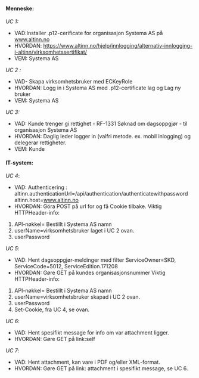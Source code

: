 #### Menneske:

*UC 1:*
- VAD:Installer .p12-cerificate for organisasjon Systema AS på www.altinn.no
- HVORDAN: https://www.altinn.no/hjelp/innlogging/alternativ-innlogging-i-altinn/virksomhetssertifikat/
- VEM: Systema AS

*UC 2 :*
- VAD- Skapa virksomhetsbruker med ECKeyRole
- HVORDAN: Logg in i Systema AS med .p12-certificate lag og Lag ny bruker
- VEM: Systema AS

*UC 3:*
- VAD: Kunde trenger gi rettighet - RF-1331 Søknad om dagsoppgjør - til organisasjon Systema AS
- HVORDAN: Daglig leder logger in (valfri metode. ex. mobil inlogging) og delegerar rettigheter.
- VEM: Kunde

#### IT-system:
*UC 4*:
- VAD: Authenticering :
altinn.authenticationUrl=/api/authentication/authenticatewithpassword
altinn.host=www.altinn.no
- HVORDAN: Göra POST på url for og få Cookie tilbake. 
Viktig HTTPHeader-info:
1. API-nøkkel= Bestillt i Systema AS namn
2. userName=virksomhetsbruker laget i UC 2 ovan.
3. userPassword

*UC 5*:
- VAD: Hent dagsoppgjør-meldinger med filter  ServiceOwner=SKD, ServiceCode=5012, ServiceEdition.171208
- HVORDAN: Gøre GET på kundes organisasjonsnummer 
Viktig HTTPHeader-info:
1. API-nøkkel= Bestillt i Systema AS namn
2. userName=virksomhetsbruker skapad i UC 2 ovan.
3. userPassword
4. Set-Cookie, fra UC 4, se ovan.

*UC 6*:
- VAD: Hent spesifikt message for info om var attachment ligger.
- HVORDAN: Gøre GET på link:self

*UC 7*:
- VAD: Hent attachment, kan vare i PDF og/eller XML-format.
- HVORDAN: Gøre GET på link: attachment i spesifikt message, se UC 6.


